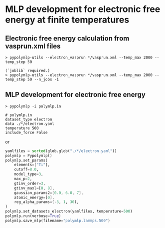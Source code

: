 # MLP development for electronic free energy at finite temperatures

## Electronic free energy calculation from vasprun.xml files
```shell
> pypolymlp-utils --electron_vasprun */vasprun.xml --temp_max 2000 --temp_step 50

(`joblib` required.)
> pypolymlp-utils --electron_vasprun */vasprun.xml --temp_max 2000 --temp_step 50 --n_jobs -1
```

## MLP development for electronic free energy
```shell
> pypolymlp -i polymlp.in

# polymlp.in
dataset_type electron
data ./*/electron.yaml
temperature 500
include_force False
```
or
```python
yamlfiles = sorted(glob.glob("./*/electron.yaml"))
polymlp = Pypolymlp()
polymlp.set_params(
    elements=["Ti"],
    cutoff=8.0,
    model_type=3,
    max_p=2,
    gtinv_order=3,
    gtinv_maxl=[8, 8],
    gaussian_params2=[0.0, 6.0, 7],
    atomic_energy=[0],
    reg_alpha_params=(-3, 1, 30),
)
polymlp.set_datasets_electron(yamlfiles, temperature=500)
polymlp.run(verbose=True)
polymlp.save_mlp(filename="polymlp.lammps.500")
```
